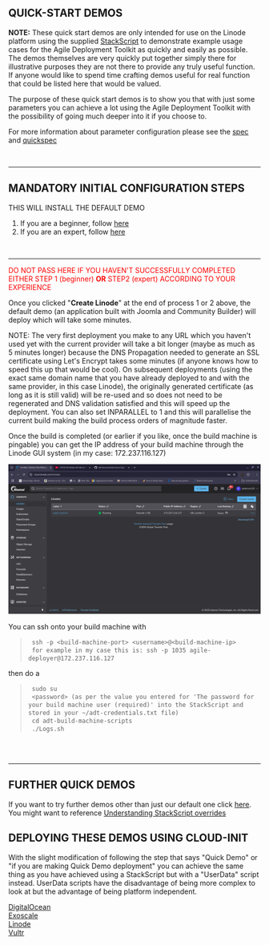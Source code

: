 ## QUICK-START DEMOS  

**NOTE:** These quick start demos are only intended for use on the Linode platform using the supplied [StackScript](https://cloud.linode.com/stackscripts/635271) to demonstrate example usage cases for the Agile Deployment Toolkit as quickly and easily as possible.  The demos themselves are very quickly put together simply there for illustrative purposes they are not there to provide any truly useful function. If anyone would like to spend time crafting demos useful for real function that could be listed here that would be valued. 

The purpose of these quick start demos is to show you that with just some parameters you can achieve a lot using the Agile Deployment Toolkit with the possibility of going much deeper into it if you choose to.

For more information about parameter configuration please see the [spec](https://github.com/wintersys-projects/adt-build-machine-scripts/blob/main/templatedconfigurations/specification.md) and [quickspec](https://github.com/wintersys-projects/adt-build-machine-scripts/blob/main/templatedconfigurations/quick_specification.dat)

<br/>

------------------------------

## MANDATORY INITIAL CONFIGURATION STEPS 
THIS WILL INSTALL THE DEFAULT DEMO

1. If you are a beginner, follow [here](./QuickStartDemosPrepBeginnerLevel.md)  
2. If you are an expert, follow [here](./QuickStartDemosPrepExpertLevel.md)

<br/>

-------------------------------

<span style="color:red">DO NOT PASS HERE IF YOU HAVEN'T SUCCESSFULLY COMPLETED EITHER STEP 1 (beginner) **OR** STEP2 (expert) ACCORDING TO YOUR EXPERIENCE</span>

Once you clicked "**Create Linode**" at the end of process 1 or 2 above, the default demo (an application built with Joomla and Community Builder) will deploy which will take some minutes. 

NOTE: The very first deployment you make to any URL which you haven't used yet with the current provider will take a bit longer (maybe as much as 5 minutes longer) because the DNS Propagation needed to generate an SSL certificate using Let's Encrypt takes some minutes (if anyone knows how to speed this up that would be cool). On subsequent deployments (using the exact same domain name that you have already deployed to and with the same provider, in this case Linode), the originally generated certificate (as long as it is still valid) will be re-used and so does not need to be regenerated and DNS validation satisfied and this will speed up the deployment. You can also set INPARALLEL to 1 and this will parallelise the current build making the build process orders of magnitude faster. 

Once the build is completed (or earlier if you like, once the build machine is pingable) you can get the IP address of your build machine through the Linode GUI system (in my case: 172.237.116.127)

![](images/lin1.png "Linode Tutorial Image 1")

You can ssh onto your build machine with

>      ssh -p <build-machine-port> <username>@<build-machine-ip>
>      for example in my case this is: ssh -p 1035 agile-deployer@172.237.116.127

then do a

>      sudo su
>      <password> (as per the value you entered for 'The password for your build machine user (required)' into the StackScript and stored in your ~/adt-credentials.txt file)
>      cd adt-build-machine-scripts
>      ./Logs.sh

<br/><br/> 

-----------------

## FURTHER QUICK DEMOS

If you want to try further demos other than just our default one click [here](./CustomisedDemos.md). You might want to reference [Understanding StackScript overrides](./ExampleStackScriptOverride.md)

## DEPLOYING THESE DEMOS USING CLOUD-INIT 

With the slight modification of following the step that says "Quick Demo" or "if you are making Quick Demo deployment" you can achieve the same thing as you have achieved using a StackScript but with a "UserData" script instead. UserData scripts have the disadvantage of being more complex to look at but the advantage of being platform independent. 

[DigitalOcean](https://www.wintersys-projects.uk/Agile%20Deployment%20Toolkit/Tutorials/digitalocean/buildmachine/)  
[Exoscale](https://www.wintersys-projects.uk/Agile%20Deployment%20Toolkit/Tutorials/exoscale/buildmachine/)  
[Linode](https://www.wintersys-projects.uk/Agile%20Deployment%20Toolkit/Tutorials/linode/build-machine/)  
[Vultr](https://www.wintersys-projects.uk/Agile%20Deployment%20Toolkit/Tutorials/vultr/buildmachine/)  






